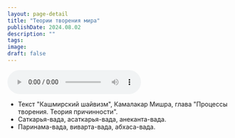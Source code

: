 ```yaml
---
layout: page-detail
title: "Теории творения мира"
publishDate: 2024.08.02
description: ""
tags:
image:
draft: false
---
```


<audio title="2024.08.02 - Теории творения мира.mp3" src="https://filer-api.advayta.org/v1.0/public/files/73620" controls=""></audio>

* Текст "Кашмирский шайвизм", Камалакар Мишра, глава "Процессы творения. Теория причинности".
* Саткарья-вада, асаткарья-вада, анеканта-вада.
* Паринама-вада, виварта-вада, абхаса-вада.

  
